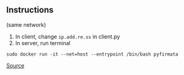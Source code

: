 ## Instructions
(same network)

1. In client, change `ip.add.re.ss` in client.py
1. In server, run terminal
```
sudo docker run -it --net=host --entrypoint /bin/bash pyfirmata
```

[Source](https://stackoverflow.com/a/27893987)